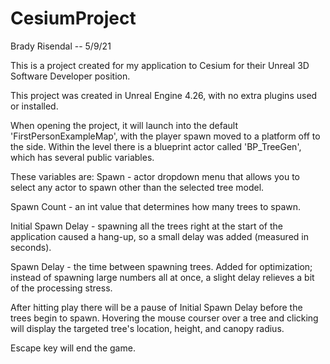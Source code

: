# CesiumProject
Brady Risendal -- 5/9/21

This is a project created for my application to Cesium for their Unreal 3D Software Developer position.


This project was created in Unreal Engine 4.26, with no extra plugins used or installed.

When opening the project, it will launch into the default 'FirstPersonExampleMap', with the player spawn moved to a platform off to the side. Within the level there is a blueprint actor called 'BP_TreeGen', which has several public variables. 

These variables are:
Spawn - actor dropdown menu that allows you to select any actor to spawn other than the selected tree model.

Spawn Count - an int value that determines how many trees to spawn.

Initial Spawn Delay - spawning all the trees right at the start of the application caused a hang-up, so a small delay was added (measured in seconds).

Spawn Delay - the time between spawning trees. Added for optimization; instead of spawning large numbers all at once, a slight delay relieves a bit of the processing stress.


After hitting play there will be a pause of Initial Spawn Delay before the trees begin to spawn. Hovering the mouse courser over a tree and clicking will display the targeted tree's location, height, and canopy radius. 

Escape key will end the game.
